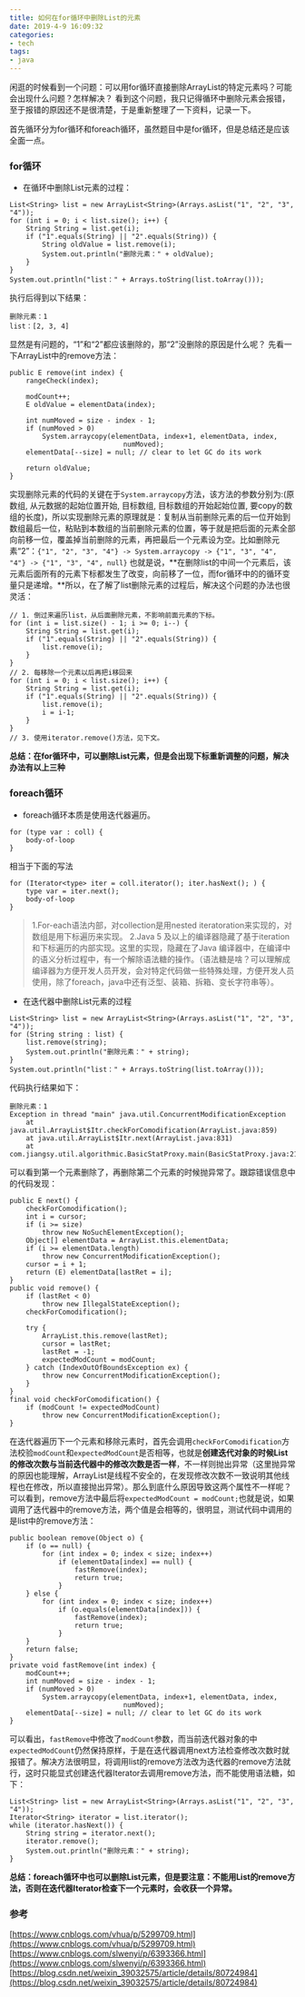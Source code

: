```yaml
---
title: 如何在for循环中删除List的元素
date: 2019-4-9 16:09:32
categories:
- tech
tags:
- java
---
```


闲逛的时候看到一个问题：可以用for循环直接删除ArrayList的特定元素吗？可能会出现什么问题？怎样解决？
看到这个问题，我只记得循环中删除元素会报错，至于报错的原因还不是很清楚，于是重新整理了一下资料，记录一下。

<!-- more -->

首先循环分为for循环和foreach循环，虽然题目中是for循环，但是总结还是应该全面一点。
### for循环
+ 在循环中删除List元素的过程：
```
List<String> list = new ArrayList<String>(Arrays.asList("1", "2", "3", "4"));
for (int i = 0; i < list.size(); i++) {
    String String = list.get(i);
    if ("1".equals(String) || "2".equals(String)) {
        String oldValue = list.remove(i);
        System.out.println("删除元素：" + oldValue);
    }
}
System.out.println("list：" + Arrays.toString(list.toArray()));
```
执行后得到以下结果：
```
删除元素：1
list：[2, 3, 4]
```
显然是有问题的，“1”和“2”都应该删除的，那“2”没删除的原因是什么呢？
先看一下ArrayList中的remove方法：
```
public E remove(int index) {
    rangeCheck(index);

    modCount++;
    E oldValue = elementData(index);

    int numMoved = size - index - 1;
    if (numMoved > 0)
        System.arraycopy(elementData, index+1, elementData, index,
                            numMoved);
    elementData[--size] = null; // clear to let GC do its work

    return oldValue;
}
```
实现删除元素的代码的关键在于`System.arraycopy`方法，该方法的参数分别为:(原数组, 从元数据的起始位置开始, 目标数组, 目标数组的开始起始位置, 要copy的数组的长度)，所以实现删除元素的原理就是：复制从当前删除元素的后一位开始到数组最后一位，粘贴到本数组的当前删除元素的位置，等于就是把后面的元素全部向前移一位，覆盖掉当前删除的元素，再把最后一个元素设为空。比如删除元素“2”：`{"1", "2", "3", "4"} -> System.arraycopy -> {"1", "3", "4", "4"} -> {"1", "3", "4", null}`
也就是说，**在删除list的中间一个元素后，该元素后面所有的元素下标都发生了改变，向前移了一位，而for循环中的的循环变量只是递增。**所以，在了解了list删除元素的过程后，解决这个问题的办法也很灵活：
```
// 1. 倒过来遍历list，从后面删除元素，不影响前面元素的下标。
for (int i = list.size() - 1; i >= 0; i--) {
    String String = list.get(i);
    if ("1".equals(String) || "2".equals(String)) {
        list.remove(i);
    }
}
// 2. 每移除一个元素以后再把i移回来
for (int i = 0; i < list.size(); i++) {
    String String = list.get(i);
    if ("1".equals(String) || "2".equals(String)) {
        list.remove(i);
        i = i-1;  
    }
}
// 3. 使用iterator.remove()方法，见下文。
```
**总结：在for循环中，可以删除List元素，但是会出现下标重新调整的问题，解决办法有以上三种**

### foreach循环
+ foreach循环本质是使用迭代器遍历。
```
for (type var : coll) {
    body-of-loop
}
```
相当于下面的写法
```
for (Iterator<type> iter = coll.iterator(); iter.hasNext(); ) {
    type var = iter.next();
    body-of-loop
}
```
> 1.For-each语法内部，对collection是用nested iteratoration来实现的，对数组是用下标遍历来实现。
> 2.Java 5 及以上的编译器隐藏了基于iteration和下标遍历的内部实现。这里的实现，隐藏在了Java 编译器中，在编译中的语义分析过程中，有一个解除语法糖的操作。（语法糖是啥？可以理解成编译器为方便开发人员开发，会对特定代码做一些特殊处理，方便开发人员使用，除了foreach，java中还有泛型、装箱、拆箱、变长字符串等）。

+ 在迭代器中删除List元素的过程
```
List<String> list = new ArrayList<String>(Arrays.asList("1", "2", "3", "4"));
for (String string : list) {
    list.remove(string);
    System.out.println("删除元素：" + string);
}
System.out.println("list：" + Arrays.toString(list.toArray()));
```
代码执行结果如下：
```
删除元素：1
Exception in thread "main" java.util.ConcurrentModificationException
	at java.util.ArrayList$Itr.checkForComodification(ArrayList.java:859)
	at java.util.ArrayList$Itr.next(ArrayList.java:831)
	at com.jiangsy.util.algorithmic.BasicStatProxy.main(BasicStatProxy.java:21)
```
可以看到第一个元素删除了，再删除第二个元素的时候抛异常了。跟踪错误信息中的代码发现：  
``` 
public E next() {
    checkForComodification();
    int i = cursor;
    if (i >= size)
        throw new NoSuchElementException();
    Object[] elementData = ArrayList.this.elementData;
    if (i >= elementData.length)
        throw new ConcurrentModificationException();
    cursor = i + 1;
    return (E) elementData[lastRet = i];
}
public void remove() {
    if (lastRet < 0)
        throw new IllegalStateException();
    checkForComodification();

    try {
        ArrayList.this.remove(lastRet);
        cursor = lastRet;
        lastRet = -1;
        expectedModCount = modCount;
    } catch (IndexOutOfBoundsException ex) {
        throw new ConcurrentModificationException();
    }
}
final void checkForComodification() {
    if (modCount != expectedModCount)
        throw new ConcurrentModificationException();
}
```
在迭代器遍历下一个元素和移除元素时，首先会调用`checkForComodification`方法校验`modCount`和`expectedModCount`是否相等，也就是**创建迭代对象的时候List的修改次数与当前迭代器中的修改次数是否一样**，不一样则抛出异常（这里抛异常的原因也能理解，ArrayList是线程不安全的，在发现修改次数不一致说明其他线程也在修改，所以直接抛出异常）。那么到底什么原因导致这两个属性不一样呢？可以看到，remove方法中最后将`expectedModCount = modCount;`也就是说，如果调用了迭代器中的remove方法，两个值是会相等的，很明显，测试代码中调用的是list中的remove方法：  
```
public boolean remove(Object o) {
    if (o == null) {
        for (int index = 0; index < size; index++)
            if (elementData[index] == null) {
                fastRemove(index);
                return true;
            }
    } else {
        for (int index = 0; index < size; index++)
            if (o.equals(elementData[index])) {
                fastRemove(index);
                return true;
            }
    }
    return false;
}
private void fastRemove(int index) {
    modCount++;
    int numMoved = size - index - 1;
    if (numMoved > 0)
        System.arraycopy(elementData, index+1, elementData, index,
                            numMoved);
    elementData[--size] = null; // clear to let GC do its work
}
```
可以看出，`fastRemove`中修改了`modCount`参数，而当前迭代器对象的中`expectedModCount`仍然保持原样，于是在迭代器调用next方法检查修改次数时就报错了。解决方法很明显，将调用list的remove方法改为迭代器的remove方法就行，这时只能显式创建迭代器Iterator去调用remove方法，而不能使用语法糖，如下：  
```
List<String> list = new ArrayList<String>(Arrays.asList("1", "2", "3", "4"));
Iterator<String> iterator = list.iterator();
while (iterator.hasNext()) {
    String string = iterator.next();
    iterator.remove();
    System.out.println("删除元素：" + string);
}
```
**总结：foreach循环中也可以删除List元素，但是要注意：不能用List的remove方法，否则在迭代器Iterator检查下一个元素时，会收获一个异常。**

### 参考
[https://www.cnblogs.com/vhua/p/5299709.html](https://www.cnblogs.com/vhua/p/5299709.html)
[https://www.cnblogs.com/slwenyi/p/6393366.html](https://www.cnblogs.com/slwenyi/p/6393366.html)
[https://blog.csdn.net/weixin_39032575/article/details/80724984](https://blog.csdn.net/weixin_39032575/article/details/80724984)